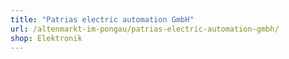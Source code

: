 ```yaml
---
title: "Patrias electric automation GmbH"
url: /altenmarkt-im-pongau/patrias-electric-automation-gmbh/
shop: Elektronik
---
```

